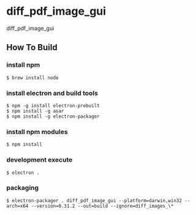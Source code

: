 # diff_pdf_image_gui
diff_pdf_image_gui

## How To Build

### install npm

```shell
$ brew install node
```

### install electron and build tools

```shell
$ npm -g install electron-prebuilt
$ npm install -g asar
$ npm install -g electron-packager
```

### install npm modules

```shell
$ npm install
```

### development execute

```shell
$ electron .
```

### packaging

```shell
$ electron-packager . diff_pdf_image_gui --platform=darwin,win32 --arch=x64 --version=0.31.2 --out=build --ignore=diff_images_\*
```
